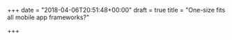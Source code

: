 +++
date = "2018-04-06T20:51:48+00:00"
draft = true
title = "One-size fits all mobile app frameworks?"

+++

